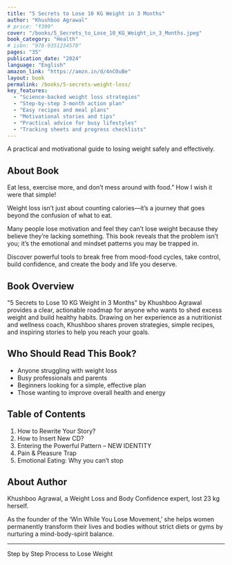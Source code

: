 ```yaml
---
title: "5 Secrets to Lose 10 KG Weight in 3 Months"
author: "Khushboo Agrawal"
# price: "₹399"
cover: "/books/5_Secrets_to_Lose_10_KG_Weight_in_3_Months.jpeg"
book_category: "Health"
# isbn: "978-9351234570"
pages: "35"
publication_date: "2024"
language: "English"
amazon_link: "https://amzn.in/d/4nCOuBe"
layout: book
permalink: /books/5-secrets-weight-loss/
key_features:
  - "Science-backed weight loss strategies"
  - "Step-by-step 3-month action plan"
  - "Easy recipes and meal plans"
  - "Motivational stories and tips"
  - "Practical advice for busy lifestyles"
  - "Tracking sheets and progress checklists"
---
```


A practical and motivational guide to losing weight safely and effectively.

## About Book

Eat less, exercise more, and don’t mess around with food.” How I wish it were that simple!

Weight loss isn’t just about counting calories—it’s a journey that goes beyond the confusion of what to eat.

Many people lose motivation and feel they can’t lose weight because they believe they’re lacking something. This book reveals that the problem isn’t you; it’s the emotional and mindset patterns you may be trapped in.

Discover powerful tools to break free from mood-food cycles, take control, build confidence, and create the body and life you deserve.

## Book Overview

"5 Secrets to Lose 10 KG Weight in 3 Months" by Khushboo Agrawal provides a clear, actionable roadmap for anyone who wants to shed excess weight and build healthy habits. Drawing on her experience as a nutritionist and wellness coach, Khushboo shares proven strategies, simple recipes, and inspiring stories to help you reach your goals.

## Who Should Read This Book?

- Anyone struggling with weight loss
- Busy professionals and parents
- Beginners looking for a simple, effective plan
- Those wanting to improve overall health and energy

## Table of Contents

1. How to Rewrite Your Story?
2. How to Insert New CD?
3. Entering the Powerful Pattern – NEW IDENTITY
4. Pain & Pleasure Trap
5. Emotional Eating: Why you can’t stop

## About Author

Khushboo Agrawal, a Weight Loss and Body Confidence expert, lost 23 kg herself.

As the founder of the ‘Win While You Lose Movement,’ she helps women permanently transform their lives and bodies without strict diets or gyms by nurturing a mind-body-spirit balance.

---

Step by Step Process to Lose Weight
